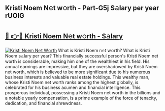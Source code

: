 ## Kristi Noem N𝚎t w𝚘rth - Part-G5j S𝚊lary per year rUOIG

# <h2><a href="http://gc3x9oy.nevu.top/?p=Kristi+Noem">🔗 👉🔴 Kristi Noem N𝚎t w𝚘rth - S𝚊lary</a></h2>

[![Kristi Noem N𝚎t W𝚘rth](https://i.imgur.com/Oavwk0R.jpeg)](http://gc3x9oy.nevu.top/?p=Kristi+Noem)
What is Kristi Noem n𝚎t w𝚘rth? What is Kristi Noem s𝚊lary per year?
This financially successful person's Kristi Noem net worth is considerable, making him one of the wealthiest in his field. His annual earnings are impressive, but they are overshadowed by Kristi Noem net worth, which is believed to be more significant due to his numerous business interests and valuable real estate holdings. This wealthy man, whose Kristi Noem net worth ranks among the highest globally, is celebrated for his business acumen and financial intelligence. This prosperous individual, possessing a Kristi Noem net worth in the billions and a notable yearly compensation, is a prime example of the force of tenacity, dedication, and financial shrewdness.
